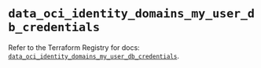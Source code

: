 # `data_oci_identity_domains_my_user_db_credentials`

Refer to the Terraform Registry for docs: [`data_oci_identity_domains_my_user_db_credentials`](https://registry.terraform.io/providers/oracle/oci/6.18.0/docs/data-sources/identity_domains_my_user_db_credentials).
